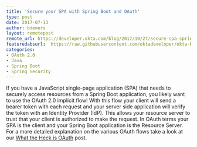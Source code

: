 ```yaml
---
title: 'Secure your SPA with Spring Boot and OAuth'
type: post
date: 2017-07-13
author: bdemers
layout: remotepost
remote_url: https://developer.okta.com/blog/2017/10/27/secure-spa-spring-boot-oauth
featuredabsurl:  https://raw.githubusercontent.com/oktadeveloper/okta-blog/master/_source/_assets/img/blog/featured/okta-java-bottle-headphones.jpg
categories:
- OAuth 2.0
- Java
- Spring Boot
- Spring Security
---
```


If you have a JavaScript single-page application (SPA) that needs to securely access resources from a Spring Boot application, you likely want to use the OAuth 2.0 implicit flow! With this flow your client will send a bearer token with each request and your server side application will verify the token with an Identity Provider (IdP). This allows your resource server to trust that your client is authorized to make the request. In OAuth terms your SPA is the client and your Spring Boot application is the Resource Server. For a more detailed explanation on the various OAuth flows take a look at our [What the Heck is OAuth](/blog/2017/06/21/what-the-heck-is-oauth) post.